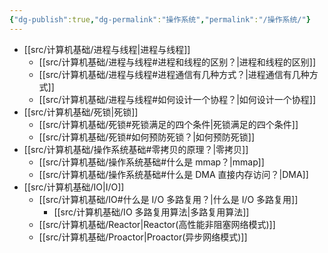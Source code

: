 ```yaml
---
{"dg-publish":true,"dg-permalink":"操作系统","permalink":"/操作系统/"}
---
```



- [[src/计算机基础/进程与线程\|进程与线程]]
	- [[src/计算机基础/进程与线程#进程和线程的区别？\|进程和线程的区别]]
	- [[src/计算机基础/进程与线程#进程通信有几种方式？\|进程通信有几种方式]]
	- [[src/计算机基础/进程与线程#如何设计一个协程？\|如何设计一个协程]]
- [[src/计算机基础/死锁\|死锁]]
	- [[src/计算机基础/死锁#死锁满足的四个条件\|死锁满足的四个条件]]
	- [[src/计算机基础/死锁#如何预防死锁？\|如何预防死锁]]
- [[src/计算机基础/操作系统基础#零拷贝的原理？\|零拷贝]]
	- [[src/计算机基础/操作系统基础#什么是 mmap？\|mmap]]
	- [[src/计算机基础/操作系统基础#什么是 DMA 直接内存访问？\|DMA]]
- [[src/计算机基础/IO\|I/O]]
	- [[src/计算机基础/IO#什么是 I/O 多路复用？\|什么是 I/O 多路复用]]
		- [[src/计算机基础/IO 多路复用算法\|多路复用算法]]
	- [[src/计算机基础/Reactor\|Reactor(高性能非阻塞网络模式)]]
	- [[src/计算机基础/Proactor\|Proactor(异步网络模式)]]